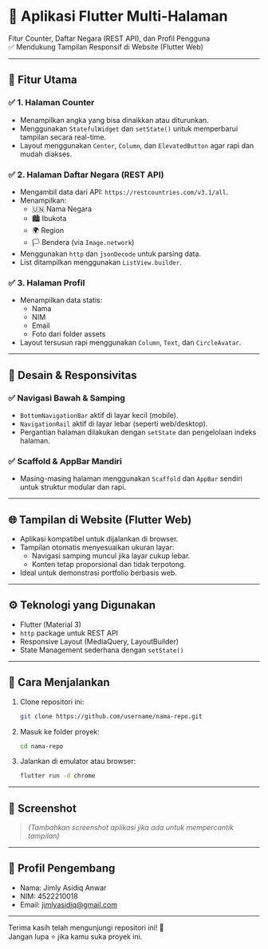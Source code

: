 # 📱 Aplikasi Flutter Multi-Halaman  
Fitur Counter, Daftar Negara (REST API), dan Profil Pengguna  
✅ Mendukung Tampilan Responsif di Website (Flutter Web)

---

## 🧩 Fitur Utama

### ✅ 1. Halaman Counter
- Menampilkan angka yang bisa dinaikkan atau diturunkan.
- Menggunakan `StatefulWidget` dan `setState()` untuk memperbarui tampilan secara real-time.
- Layout menggunakan `Center`, `Column`, dan `ElevatedButton` agar rapi dan mudah diakses.

### ✅ 2. Halaman Daftar Negara (REST API)
- Mengambil data dari API: `https://restcountries.com/v3.1/all`.
- Menampilkan:
  - 🇺🇳 Nama Negara  
  - 🏙 Ibukota  
  - 🌍 Region  
  - 🏳️ Bendera (via `Image.network`)
- Menggunakan `http` dan `jsonDecode` untuk parsing data.
- List ditampilkan menggunakan `ListView.builder`.

### ✅ 3. Halaman Profil
- Menampilkan data statis:
  - Nama
  - NIM
  - Email
  - Foto dari folder assets
- Layout tersusun rapi menggunakan `Column`, `Text`, dan `CircleAvatar`.

---

## 🎨 Desain & Responsivitas

### ✅ Navigasi Bawah & Samping
- `BottomNavigationBar` aktif di layar kecil (mobile).
- `NavigationRail` aktif di layar lebar (seperti web/desktop).
- Pergantian halaman dilakukan dengan `setState` dan pengelolaan indeks halaman.

### ✅ Scaffold & AppBar Mandiri
- Masing-masing halaman menggunakan `Scaffold` dan `AppBar` sendiri untuk struktur modular dan rapi.

---

## 🌐 Tampilan di Website (Flutter Web)
- Aplikasi kompatibel untuk dijalankan di browser.
- Tampilan otomatis menyesuaikan ukuran layar:
  - Navigasi samping muncul jika layar cukup lebar.
  - Konten tetap proporsional dan tidak terpotong.
- Ideal untuk demonstrasi portfolio berbasis web.

---

## ⚙️ Teknologi yang Digunakan
- Flutter (Material 3)
- `http` package untuk REST API
- Responsive Layout (MediaQuery, LayoutBuilder)
- State Management sederhana dengan `setState()`

---

## 🧪 Cara Menjalankan

1. Clone repositori ini:
    ```bash
    git clone https://github.com/username/nama-repo.git
    ```

2. Masuk ke folder proyek:
    ```bash
    cd nama-repo
    ```

3. Jalankan di emulator atau browser:
    ```bash
    flutter run -d chrome
    ```

---

## 📸 Screenshot

> _(Tambahkan screenshot aplikasi jika ada untuk mempercantik tampilan)_

---

## 👤 Profil Pengembang

- Nama: Jimly Asidiq Anwar  
- NIM: 4522210018  
- Email: jimlyasidiq@gmail.com  

---

Terima kasih telah mengunjungi repositori ini! 🌟  
Jangan lupa ⭐️ jika kamu suka proyek ini.
